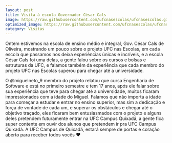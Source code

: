 ```yaml
---
layout: post
title: Visita à escola Governador César Cals
image: https://raw.githubusercontent.com/ufcnasescolas/ufcnasescolas.github.io/master/base/07/__capa.jpg
optimized_image: https://raw.githubusercontent.com/ufcnasescolas/ufcnasescolas.github.io/master/base/.thumb/07/Readme.jpg
category: Visitas
---
```

<!-- DON'T EDIT THIS FILE, GENERATED BY SCRIPT -->
<!-- DON'T EDIT THIS FILE, GENERATED BY SCRIPT -->
<!-- DON'T EDIT THIS FILE, GENERATED BY SCRIPT -->
<!-- DON'T EDIT THIS FILE, GENERATED BY SCRIPT -->
<!-- DON'T EDIT THIS FILE, GENERATED BY SCRIPT -->


Ontem estivemos na escola de ensino médio e integral, Gov. César Cals de Oliveira, mostrando um pouco sobre o projeto UFC nas Escolas, em cada escola que passamos nos deixa experiências únicas e incríveis, e a escola César Cals foi uma delas, a gente falou sobre os cursos e bolsas e estruturas da UFC, e falamos também da experiência que cada membro do projeto UFC nas Escolas superou para chegar até a universidade.

O @miguelneto_9 membro do projeto relatou que cursa Engenharia de Software e está no primeiro semestre e tem 17 anos, após ele falar sobre sua experiência que teve para chegar até a universidade, muitos ficaram impressionados com a idade do Miguel. Falamos que não importa a idade para começar a estudar e entrar no ensino superior, mas sim a dedicação e força de vontade de cada um, e superar os obstáculos e chegar até o objetivo traçado, eles ficaram bem entusiasmados com o projeto e alguns deles pretendem futuramente entrar na UFC Campus Quixadá, a gente fica super contente em ouvir dos alunos que pretendem ir pra UFC Campus Quixadá. A UFC Campus de Quixadá, estará sempre de portas e coração aberto para receber todos vocês ❤️
